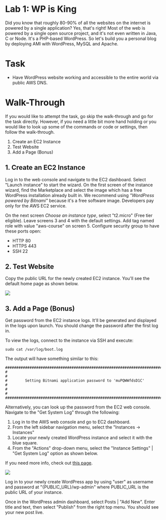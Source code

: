# Lab 1: WP is King

Did you know that roughly 80-90% of all the websites on the internet is powered by a single application? Yes, that's right! Most of the web is powered by a single open source project, and it's not even written in Java, C or Node. It's a PHP-based WordPress. So let's build you a personal blog by deploying AMI with WordPress, MySQL and Apache.

# Task

* Have WordPress website working and accessible to the entire world via public AWS DNS.

# Walk-Through

If you would like to attempt the task, go skip the walk-through and go for the task directly. However, if you need a little bit more hand holding or you would like to look up some of the commands or code or settings, then follow the walk-through.

1. Create an EC2 Instance
1. Test Website
1. Add a Page (Bonus)

## 1. Create an EC2 Instance

Log in to the web console and navigate to the EC2 dashboard. Select "Launch instance" to start the wizard. On the first screen of the instance wizard, find the Marketplace and select the image which has a free WordPress installation already built in. We recommend using *"WordPress powered by Bitnami"* because it's a free software image. Developers pay only for the AWS EC2 service.

On the next screen *Choose an instance type*, select "t2.micro" (Free tier eligible). Leave screens 3 and 4 with the default settings. Add tag named role with value "aws-course" on screen 5. Configure security group to have these ports open:

* HTTP 80
* HTTPS 443
* SSH 22

## 2. Test Website

Copy the public URL for the newly created EC2 instance. You'll see the default home page as shown below.

![](../images/wp-home.png)

## 3. Add a Page (Bonus)

Get password from the EC2 instance logs. It'll be generated and displayed in the logs upon launch. You should change the password after the first log in.

To view the logs, connect to the instance via SSH and execute:

```
sudo cat /var/log/boot.log
```

The output will have something similar to this:

```
#########################################################################
#                                                                       #
#        Setting Bitnami application password to 'muPQWWfdsD1C'         #
#                                                                       #
#########################################################################
```

Alternatively, you can look up the password from the EC2 web console. Navigate to the "Get System Log" through the following:

1. Log in to the AWS web console and go to EC2 dashboard.
1. From the left sidebar navigation menu, select the "Instances -> Instances"
1. Locate your newly created WordPress instance and select it with the blue square.
1. From the "Actions" drop-down menu, select the "Instance Settings" | "Get System Log" option as shown below.

If you need more info, check out [this page](https://docs.bitnami.com/aws/faq/#how-to-find-application-credentials).

![](../images/wp-app-credentials.png)

Log in to your newly create WordPress app by using "user" as username and password at "{PUBLIC_URL}/wp-admin" where PUBLIC_URL is the public URL of your instance.

Once in the WordPress admin dashboard, select Posts | "Add New". Enter title and text, then select "Publish" from the right top menu. You should see your new post live.
